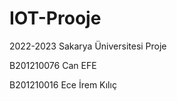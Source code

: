 # IOT-Prooje
2022-2023 Sakarya Üniversitesi Proje

B201210076 Can EFE



B201210016 Ece İrem Kılıç

